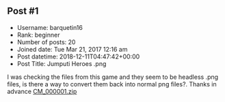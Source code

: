 ## Post #1
- Username: barquetin16
- Rank: beginner
- Number of posts: 20
- Joined date: Tue Mar 21, 2017 12:16 am
- Post datetime: 2018-12-11T04:47:42+00:00
- Post Title: Jumputi Heroes .png

I was checking the files from this game and they seem to be headless .png files, is there a way to convert them back into normal png files?.
Thanks in advance 
[CM_000001.zip](https://xentaxbackup.github.io/file/15307_CM_000001.zip)
